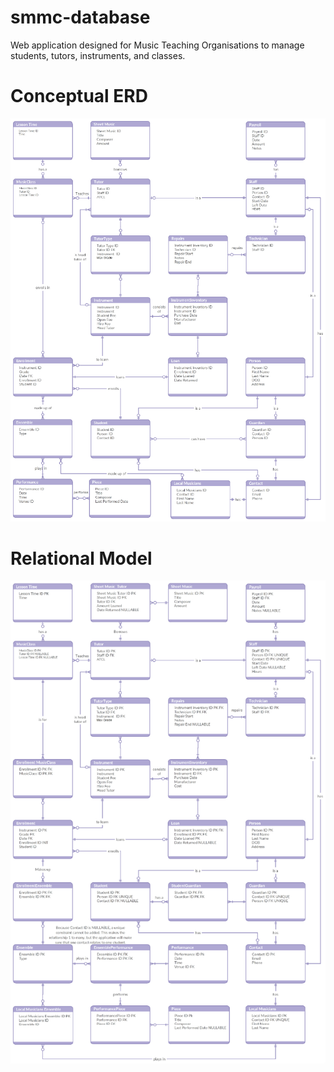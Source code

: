 # smmc-database
Web application designed for Music Teaching Organisations to manage students, tutors, instruments, and classes.


# Conceptual ERD
![Conceptual ERD](/images/Conceptual_ERD.png)

# Relational Model
![Relational Model](/images/Relational_Model.png)




